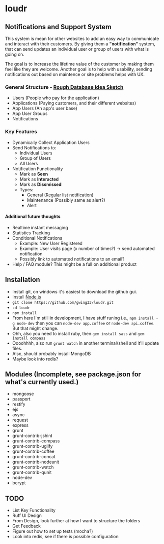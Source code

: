 # loudr

## Notifications and Support System

This system is mean for other websites to add an easy way to communicate and interact with their customers.
By giving them a **"notification"** system, that can send updates an individual user or group of users with what is going on.


The goal is to increase the lifetime value of the customer by making them feel like they are welcome.
Another goal is to help with usability, sending notifications out based on maintence or site problems helps with UX.


### General Structure - [Rough Database Idea Sketch](https://www.evernote.com/pub/geraldroy/loudr)
- Users (People who pay for the application)
- Applications (Paying customers, and their different websites)
- App Users (An app's user base)
- App User Groups
- Notifications


### Key Features
- Dynamically Collect Application Users
- Send Notifications to:
    - Individual Users
    - Group of Users
    - All Users
- Notification Functionality
    - Mark as **Seen**
    - Mark as **Interacted**
    - Mark as **Dissmissed**
    - Types:
        - General (Regular list notification)
        - Maintenance (Possibly same as alert?)
        - Alert


#### Additional future thoughts
- Realtime instant messaging
- Statistics Tracking
- Conditional Notifications
    - Example: New User Registered
    - Example: User visits page (x number of times?) -> send automated notification
    - Possibly link to automated notifications to an email?
- Help / FAQ module? This might be a full on additional product


## Installation
- Install git, on windows it's easiest to download the github gui.
- Install [Node.js](http://nodejs.org/)
- `git clone https://github.com/gwing33/loudr.git`
- `cd loudr`
- `npm install`
- From here I'm still in development, I have stuff runing i.e., `npm install -g node-dev` then you can `node-dev app.coffee` or `node-dev api.coffee`. But that might change.
- Ohh, also you need to install ruby, then `gem install sass` and `gem install compass`
- Oooohhhh, also run `grunt watch` in another terminal/shell and it'll update files.
- Also, should probably install MongoDB
- Maybe look into redis?



## Modules (Incomplete, see package.json for what's currently used.)
- mongoose
- passport
- restify
- ejs
- async
- request
- express
- grunt
- grunt-contrib-jshint
- grunt-contrib-compass
- grunt-contrib-uglify
- grunt-contrib-coffee
- grunt-contrib-concat
- grunt-contrib-nodeunit
- grunt-contrib-watch
- grunt-contrib-qunit
- node-dev
- bcrypt

## TODO
- List Key Functionality
- Ruff UI Design
- From Design, look further at how I want to structure the folders
- Get Feedback
- Figure out how to set up tests (mocha?)
- Look into redis, see if there is possible configuration



